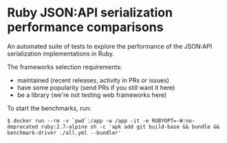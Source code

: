 # Ruby JSON:API serialization performance comparisons

An automated suite of tests to explore the performance of the JSON:API
serialization implementations in Ruby.

The frameworks selection requirements:
 * maintained (recent releases, activity in PRs or issues)
 * have some popularity (send PRs if you still want it here)
 * be a library (we're not testing web frameworks here)

To start the benchmarks, run:

```
$ docker run --rm -v `pwd`:/app -w /app -it -e RUBYOPT=-W:no-deprecated ruby:2.7-alpine sh -c 'apk add git build-base && bundle && benchmark-driver ./all.yml --bundler'
```
